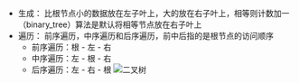 - 生成：
比根节点小的数据放在左子叶上，大的放在右子叶上，相等则计数加一（binary_tree）算法是默认将相等节点放在右子叶上
- 遍历：
前序遍历，中序遍历和后序遍历，前中后指的是根节点的访问顺序
  * 前序遍历：根 - 左 - 右
  * 中序遍历：左 - 根 - 右
  * 后序遍历：左 - 右 - 根
![二叉树](http://upload-images.jianshu.io/upload_images/3022282-84719f24113495ad.png?imageMogr2/auto-orient/strip%7CimageView2/2/w/1240)
